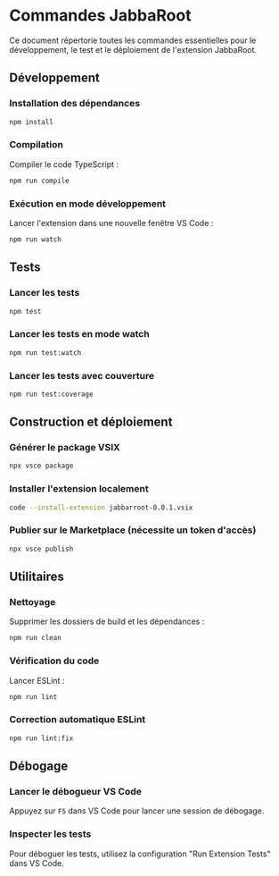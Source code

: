 # Commandes JabbaRoot

Ce document répertorie toutes les commandes essentielles pour le développement, le test et le déploiement de l'extension JabbaRoot.

## Développement

### Installation des dépendances
```bash
npm install
```

### Compilation
Compiler le code TypeScript :
```bash
npm run compile
```

### Exécution en mode développement
Lancer l'extension dans une nouvelle fenêtre VS Code :
```bash
npm run watch
```

## Tests

### Lancer les tests
```bash
npm test
```

### Lancer les tests en mode watch
```bash
npm run test:watch
```

### Lancer les tests avec couverture
```bash
npm run test:coverage
```

## Construction et déploiement

### Générer le package VSIX
```bash
npx vsce package
```

### Installer l'extension localement
```bash
code --install-extension jabbarroot-0.0.1.vsix
```

### Publier sur le Marketplace (nécessite un token d'accès)
```bash
npx vsce publish
```

## Utilitaires

### Nettoyage
Supprimer les dossiers de build et les dépendances :
```bash
npm run clean
```

### Vérification du code
Lancer ESLint :
```bash
npm run lint
```

### Correction automatique ESLint
```bash
npm run lint:fix
```

## Débogage

### Lancer le débogueur VS Code
Appuyez sur `F5` dans VS Code pour lancer une session de débogage.

### Inspecter les tests
Pour déboguer les tests, utilisez la configuration "Run Extension Tests" dans VS Code.
